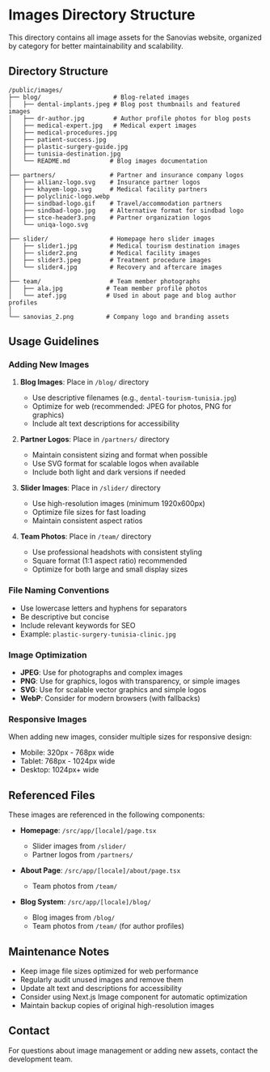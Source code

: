 # Images Directory Structure

This directory contains all image assets for the Sanovias website, organized by category for better maintainability and scalability.

## Directory Structure

```
/public/images/
├── blog/                    # Blog-related images
│   ├── dental-implants.jpeg # Blog post thumbnails and featured images
│   ├── dr-author.jpg        # Author profile photos for blog posts
│   ├── medical-expert.jpg   # Medical expert images
│   ├── medical-procedures.jpg
│   ├── patient-success.jpg
│   ├── plastic-surgery-guide.jpg
│   ├── tunisia-destination.jpg
│   └── README.md           # Blog images documentation
│
├── partners/               # Partner and insurance company logos
│   ├── allianz-logo.svg    # Insurance partner logos
│   ├── khayem-logo.svg     # Medical facility partners
│   ├── polyclinic-logo.webp
│   ├── sindbad-logo.gif    # Travel/accommodation partners
│   ├── sindbad-logo.jpg    # Alternative format for sindbad logo
│   ├── stce-header3.png    # Partner organization logos
│   └── uniqa-logo.svg
│
├── slider/                 # Homepage hero slider images
│   ├── slider1.jpg         # Medical tourism destination images
│   ├── slider2.png         # Medical facility images
│   ├── slider3.jpeg        # Treatment procedure images
│   └── slider4.jpg         # Recovery and aftercare images
│
├── team/                   # Team member photographs
│   ├── ala.jpg            # Team member profile photos
│   └── atef.jpg           # Used in about page and blog author profiles
│
└── sanovias_2.png         # Company logo and branding assets
```

## Usage Guidelines

### Adding New Images

1. **Blog Images**: Place in `/blog/` directory
   - Use descriptive filenames (e.g., `dental-tourism-tunisia.jpg`)
   - Optimize for web (recommended: JPEG for photos, PNG for graphics)
   - Include alt text descriptions for accessibility

2. **Partner Logos**: Place in `/partners/` directory
   - Maintain consistent sizing and format when possible
   - Use SVG format for scalable logos when available
   - Include both light and dark versions if needed

3. **Slider Images**: Place in `/slider/` directory
   - Use high-resolution images (minimum 1920x600px)
   - Optimize file sizes for fast loading
   - Maintain consistent aspect ratios

4. **Team Photos**: Place in `/team/` directory
   - Use professional headshots with consistent styling
   - Square format (1:1 aspect ratio) recommended
   - Optimize for both large and small display sizes

### File Naming Conventions

- Use lowercase letters and hyphens for separators
- Be descriptive but concise
- Include relevant keywords for SEO
- Example: `plastic-surgery-tunisia-clinic.jpg`

### Image Optimization

- **JPEG**: Use for photographs and complex images
- **PNG**: Use for graphics, logos with transparency, or simple images
- **SVG**: Use for scalable vector graphics and simple logos
- **WebP**: Consider for modern browsers (with fallbacks)

### Responsive Images

When adding new images, consider multiple sizes for responsive design:
- Mobile: 320px - 768px wide
- Tablet: 768px - 1024px wide  
- Desktop: 1024px+ wide

## Referenced Files

These images are referenced in the following components:

- **Homepage**: `/src/app/[locale]/page.tsx`
  - Slider images from `/slider/`
  - Partner logos from `/partners/`

- **About Page**: `/src/app/[locale]/about/page.tsx`
  - Team photos from `/team/`

- **Blog System**: `/src/app/[locale]/blog/`
  - Blog images from `/blog/`
  - Team photos from `/team/` (for author profiles)

## Maintenance Notes

- Keep image file sizes optimized for web performance
- Regularly audit unused images and remove them
- Update alt text and descriptions for accessibility
- Consider using Next.js Image component for automatic optimization
- Maintain backup copies of original high-resolution images

## Contact

For questions about image management or adding new assets, contact the development team.